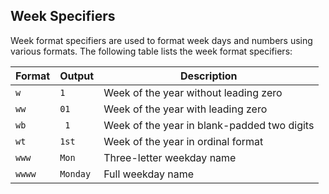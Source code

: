 ## Week Specifiers

Week format specifiers are used to format week days and numbers using various formats. The following table lists the week format specifiers:

| Format | Output   | Description                                   |
| ------ | -------- | --------------------------------------------- |
| `w`    | `1`      | Week of the year without leading zero         |
| `ww`   | `01`     | Week of the year with leading zero            |
| `wb`   | ` 1`     | Week of the year in blank-padded two digits   |
| `wt`   | `1st`    | Week of the year in ordinal format            |
| `www`  | `Mon`    | Three-letter weekday name                     |
| `wwww` | `Monday` | Full weekday name                             |
